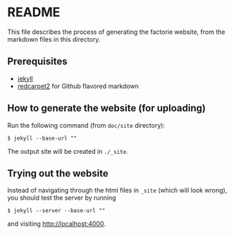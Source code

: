 README
===

This file describes the process of generating the factorie website, from the markdown files in this directory.

Prerequisites
---

* [jekyll](https://github.com/mojombo/jekyll)
* [redcarpet2](https://github.com/vmg/redcarpet) for Github flavored markdown

How to generate the website (for uploading)
---

Run the following command (from `doc/site` directory):

    $ jekyll --base-url ""

The output site will be created in `./_site`.

Trying out the website
---

Instead of navigating through the html files in `_site` (which will look wrong), you should test the server by running

    $ jekyll --server --base-url ""

and visiting <http://localhost:4000>.
